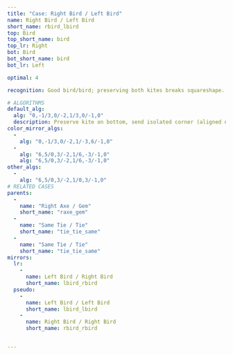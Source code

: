 ```yaml
---
title: "Case: Right Bird / Left Bird"
name: Right Bird / Left Bird
short_name: rbird_lbird
top: Bird
top_short_name: bird
top_lr: Right
bot: Bird
bot_short_name: bird
bot_lr: Left

optimal: 4

recognition: Good bird/bird; preserving both kites breaks squareshape.

# ALGORITHMS
default_alg:
  alg: "0,-1/3,0/-2,1/3,0/-1,0"
  description: Preserve kite on bottom, send isolated corner (aligned next to slice) to form axe/gem.
color_mirror_algs:
  -
    alg: "0,-1/3,0/-2,1/-3,6/-1,0"
  -
    alg: "6,5/0,3/-2,1/6,-3/-1,0"
    alg: "6,5/0,3/-2,1/6,-3/-1,0"
other_algs:
  -
    alg: "6,5/0,3/-2,1/0,3/-1,0"
# RELATED CASES
parents:
  -
    name: "Right Axe / Gem"
    short_name: "raxe_gem"
  -
    name: "Same Tie / Tie"
    short_name: "tie_tie_same"
  -
    name: "Same Tie / Tie"
    short_name: "tie_tie_same"
mirrors:
  lr:
    -
      name: Left Bird / Right Bird
      short_name: lbird_rbird
  pseudo:
    -
      name: Left Bird / Left Bird
      short_name: lbird_lbird
    -
      name: Right Bird / Right Bird
      short_name: rbird_rbird


---
```



